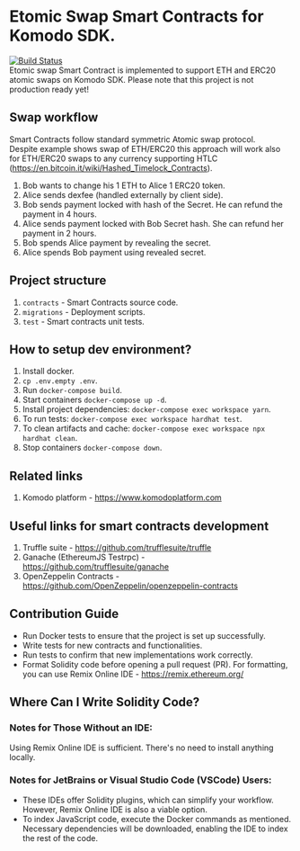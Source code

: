 # Etomic Swap Smart Contracts for Komodo SDK.
[![Build Status](https://travis-ci.org/artemii235/etomic-swap.svg?branch=master)](https://travis-ci.org/artemii235/etomic-swap)  
Etomic swap Smart Contract is implemented to support ETH and ERC20 atomic swaps on Komodo SDK.
Please note that this project is not production ready yet!

## Swap workflow
Smart Contracts follow standard symmetric Atomic swap protocol.  
Despite example shows swap of ETH/ERC20 this approach will work also for ETH/ERC20 swaps to any currency supporting HTLC (https://en.bitcoin.it/wiki/Hashed_Timelock_Contracts).  

1. Bob wants to change his 1 ETH to Alice 1 ERC20 token.
1. Alice sends dexfee (handled externally by client side).
1. Bob sends payment locked with hash of the Secret. He can refund the payment in 4 hours.
1. Alice sends payment locked with Bob Secret hash. She can refund her payment in 2 hours.
1. Bob spends Alice payment by revealing the secret.
1. Alice spends Bob payment using revealed secret.

## Project structure

1. `contracts` - Smart Contracts source code.
1. `migrations` - Deployment scripts.
1. `test` - Smart contracts unit tests.

## How to setup dev environment?

1. Install docker.
1. `cp .env.empty .env`.
1. Run `docker-compose build`.
1. Start containers `docker-compose up -d`.
1. Install project dependencies: `docker-compose exec workspace yarn`.
1. To run tests: `docker-compose exec workspace hardhat test`.
1. To clean artifacts and cache: `docker-compose exec workspace npx hardhat clean`.
1. Stop containers `docker-compose down`.

## Related links

1. Komodo platform - https://www.komodoplatform.com

## Useful links for smart contracts development

1. Truffle suite - https://github.com/trufflesuite/truffle
1. Ganache (EthereumJS Testrpc) - https://github.com/trufflesuite/ganache
1. OpenZeppelin Contracts - https://github.com/OpenZeppelin/openzeppelin-contracts

## Contribution Guide

- Run Docker tests to ensure that the project is set up successfully.
- Write tests for new contracts and functionalities.
- Run tests to confirm that new implementations work correctly.
- Format Solidity code before opening a pull request (PR). For formatting, you can use Remix Online IDE - https://remix.ethereum.org/

## Where Can I Write Solidity Code?

### Notes for Those Without an IDE:
Using Remix Online IDE is sufficient. There's no need to install anything locally.

### Notes for JetBrains or Visual Studio Code (VSCode) Users:
- These IDEs offer Solidity plugins, which can simplify your workflow. However, Remix Online IDE is also a viable option.
- To index JavaScript code, execute the Docker commands as mentioned. Necessary dependencies will be downloaded, enabling the IDE to index the rest of the code.